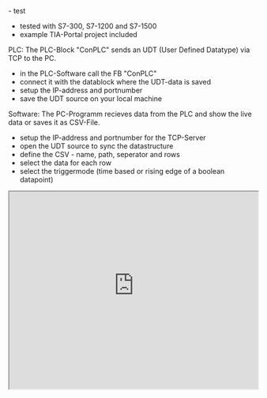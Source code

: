 <meta name="google-site-verification" content="zvCzOn_saGXUG8zVqxRSczNSP2FYYq5aW4eMa7l0Bz4" />
- test

- tested with S7-300, S7-1200 and S7-1500
- example TIA-Portal project included

PLC:
The PLC-Block "ConPLC" sends an UDT (User Defined Datatype) via TCP to the PC.
- in the PLC-Software call the FB "ConPLC"
- connect it with the datablock where the UDT-data is saved
- setup the IP-address and portnumber
- save the UDT source on your local machine

Software:
The PC-Programm recieves data from the PLC and show the live data or saves it as CSV-File.
- setup the IP-address and portnumber for the TCP-Server
- open the UDT source to sync the datastructure
- define the CSV - name, path, seperator and rows
- select the data for each row
- select the triggermode (time based or rising edge of a boolean datapoint)

<div align="center"><iframe align="center" width="100%" height="400" src="https://user-images.githubusercontent.com/10088323/119235272-ed106b80-bb31-11eb-926f-328e9d561289.mp4" title="YouTube video player" frameborder="5" allow="accelerometer; autoplay; clipboard-write; encrypted-media; gyroscope; picture-in-picture" allowfullscreen></iframe></div>
